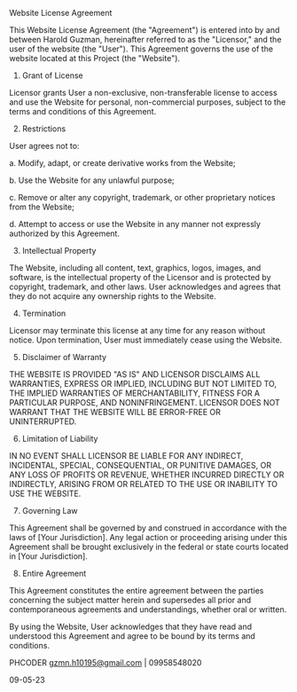 
Website License Agreement

This Website License Agreement (the "Agreement") is entered into by and between Harold Guzman, hereinafter referred to as the "Licensor," and the user of the website (the "User"). This Agreement governs the use of the website located at this Project (the "Website").

1. Grant of License

Licensor grants User a non-exclusive, non-transferable license to access and use the Website for personal, non-commercial purposes, subject to the terms and conditions of this Agreement.

2. Restrictions

User agrees not to:

a. Modify, adapt, or create derivative works from the Website;

b. Use the Website for any unlawful purpose;

c. Remove or alter any copyright, trademark, or other proprietary notices from the Website;

d. Attempt to access or use the Website in any manner not expressly authorized by this Agreement.

3. Intellectual Property

The Website, including all content, text, graphics, logos, images, and software, is the intellectual property of the Licensor and is protected by copyright, trademark, and other laws. User acknowledges and agrees that they do not acquire any ownership rights to the Website.

4. Termination

Licensor may terminate this license at any time for any reason without notice. Upon termination, User must immediately cease using the Website.

5. Disclaimer of Warranty

THE WEBSITE IS PROVIDED "AS IS" AND LICENSOR DISCLAIMS ALL WARRANTIES, EXPRESS OR IMPLIED, INCLUDING BUT NOT LIMITED TO, THE IMPLIED WARRANTIES OF MERCHANTABILITY, FITNESS FOR A PARTICULAR PURPOSE, AND NONINFRINGEMENT. LICENSOR DOES NOT WARRANT THAT THE WEBSITE WILL BE ERROR-FREE OR UNINTERRUPTED.

6. Limitation of Liability

IN NO EVENT SHALL LICENSOR BE LIABLE FOR ANY INDIRECT, INCIDENTAL, SPECIAL, CONSEQUENTIAL, OR PUNITIVE DAMAGES, OR ANY LOSS OF PROFITS OR REVENUE, WHETHER INCURRED DIRECTLY OR INDIRECTLY, ARISING FROM OR RELATED TO THE USE OR INABILITY TO USE THE WEBSITE.

7. Governing Law

This Agreement shall be governed by and construed in accordance with the laws of [Your Jurisdiction]. Any legal action or proceeding arising under this Agreement shall be brought exclusively in the federal or state courts located in [Your Jurisdiction].

8. Entire Agreement

This Agreement constitutes the entire agreement between the parties concerning the subject matter herein and supersedes all prior and contemporaneous agreements and understandings, whether oral or written.

By using the Website, User acknowledges that they have read and understood this Agreement and agree to be bound by its terms and conditions.

PHCODER
gzmn.h10195@gmail.com | 09958548020




09-05-23